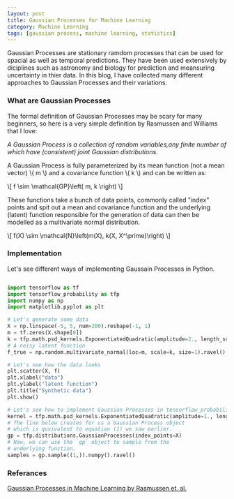```yaml
---
layout: post
title: Gaussian Processes for Machine Learning
category: Machine Learning
tags: [gaussian process, machine learning, statistics]
---
```


Gaussian Processes are stationary ramdom processes that can be used for spacial as well as temporal predictions. They have been used extensively by diciplines such as astronomy and biology for prediction and meansuring uncertainty in thier data. In this blog, I have collected many different approaches to Gaussian Processes and their variations.

### What are Gaussian Processes

The formal definition of Gaussian Processes may be scary for many beginners, so here is a very simple definition by Rasmussen and Williams that I love:

*A Gaussian Process is a collection of random variables,any finite number of which have (consistent) joint Gaussian distributions.*

A Gaussian Process is fully parameterized by its mean function (not a mean vector) \\( m \\) and a covariance function \\( k \\) and can be written as:

\\[ f \sim \mathcal{GP}\left( m, k \right) \\]

These functions take a bunch of data points, commonly called "index" points and spit out a mean and covariance function and the underlying (latent) function responsible for the generation of data can then be modelled as a multivariate normal distribution.

\\[ f(X) \sim \mathcal{N}\left(m(X), k(X, X^\prime)\right) \\]

### Implementation

Let's see different ways of implementing Gaussain Processes in Python.

```python

import tensorflow as tf
import tensorflow_probability as tfp
import numpy as np
import matplotlib.pyplot as plt

# Let's generate some data
X = np.linspace(-5, 5, num=200).reshape(-1, 1)
m = tf.zeros(X.shape[0])
k = tfp.math.psd_kernels.ExponentiatedQuadratic(amplitude=2., length_scale=1.5, feature_ndims=1)(X, X)
# A noisy latent function
f_true = np.random.multivariate_normal(loc=m, scale=k, size=1).ravel() + np.random.randn(X.shape[0])

# Let's see how the data looks
plt.scatter(X, f)
plt.xlabel("data")
plt.ylabel("latent function")
plt.title("Synthetic data")
plt.show()

# Let's see how to implement Gaussian Processes in tensorflow_probability
kernel = tfp.math.psd_kernels.ExponentiatedQuadratic(amplitude=1., length_scale=1., feature_ndims=1)
# The line below creates for us a Gaussian Process object
# which is quvivalent to equation (1) we saw earlier.
gp = tfp.distributions.GaussianProcesses(index_points=X)
# Now, we can use the `gp` object to sample from the
# underlying function.
samples = gp.sample((1,)).numpy().ravel()

```

### Referances

[Gaussian Processes in Machine Learning by Rasmussen et. al.](http://www.gaussianprocess.org/gpml/chapters/RW.pdf)
